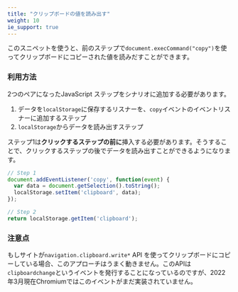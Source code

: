 ```yaml
---
title: "クリップボードの値を読み出す"
weight: 10
ie_support: true
---
```


このスニペットを使うと、前のステップで`document.execCommand("copy")`を使ってクリップボードにコピーされた値を読みだすことができます。

### 利用方法

2つのペアになったJavaScript ステップをシナリオに追加する必要があります。

1. データを`localStorage`に保存するリスナーを、`copy`イベントのイベントリスナーに追加するステップ
2. `localStorage`からデータを読み出すステップ

ステップ1は**クリックするステップの前に**挿入する必要があります。そうすることで、クリックするステップの後でデータを読み出すことができるようになります。

```js
// Step 1
document.addEventListener('copy', function(event) {
  var data = document.getSelection().toString();
  localStorage.setItem('clipboard', data);
});

// Step 2
return localStorage.getItem('clipboard');
```

### 注意点

もしサイトが`navigation.clipboard.write*` API を使ってクリップボードにコピーしている場合、このアプローチはうまく動きません。このAPIは`clipboardchange`というイベントを発行することになっているのですが、2022年3月現在Chromiumではこのイベントがまだ実装されていません。

